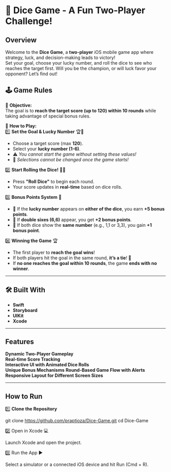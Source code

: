 # 🎲 Dice Game - A Fun Two-Player Challenge! 

## Overview  

Welcome to the **Dice Game**, a **two-player** iOS mobile game app where strategy, luck, and decision-making leads to victory!  
Set your goal, choose your lucky number, and roll the dice to see who reaches the target first. Will you be the champion, or will luck favor your opponent? Let’s find out!  

## 🕹️ Game Rules  

🎯 **Objective:**  
The goal is to **reach the target score (up to 120) within 10 rounds** while taking advantage of special bonus rules.  

📝 **How to Play:**  
1️⃣ **Set the Goal & Lucky Number** 🏆🎲  
   - Choose a target score (max **120**).  
   - Select your **lucky number (1-6)**.  
   - ⚠️ *You cannot start the game without setting these values!*  
   - 🚫 *Selections cannot be changed once the game starts!*  

2️⃣ **Start Rolling the Dice!** 🎲🎲  
   - Press **"Roll Dice"** to begin each round.  
   - Your score updates in **real-time** based on dice rolls.  

3️⃣ **Bonus Points System** 🌟  
   - 🎯 If the **lucky number** appears on **either of the dice**, you earn **+5 bonus points**.  
   - 🎲 If **double sixes (6,6)** appear, you get **+2 bonus points**.  
   - 🏅 If both dice show the **same number** (e.g., 1,1 or 3,3), you gain **+1 bonus point**.  

4️⃣ **Winning the Game** 🏆  
   - The first player to **reach the goal wins**!  
   - If both players hit the goal in the same round, **it’s a tie**! 🤝  
   - If **no one reaches the goal within 10 rounds**, the game **ends with no winner**.  

---

## 🛠️ Built With  

- **Swift** 
- **Storyboard** 
- **UIKit**  
- **Xcode**  

---

## Features  

 **Dynamic Two-Player Gameplay**   
 **Real-time Score Tracking**   
 **Interactive UI with Animated Dice Rolls**  
 **Unique Bonus Mechanisms** 
 **Round-Based Game Flow with Alerts**  
 **Responsive Layout for Different Screen Sizes** 

---


## How to Run  

1️⃣ **Clone the Repository**  

git clone https://github.com/praptioza/Dice-Game.git
cd Dice-Game

2️⃣ Open in Xcode 💻

Launch Xcode and open the project.

3️⃣ Run the App ▶️

Select a simulator or a connected iOS device and hit Run (Cmd + R).










